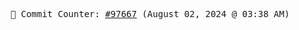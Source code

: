 <p align="center">
    <samp>
        📮 Commit Counter: <a href="https://github.com/Javascript-void0/Javascript-void0/commits/main">#97667</a> (August 02, 2024 @ 03:38 AM)
    </samp>
</p>
